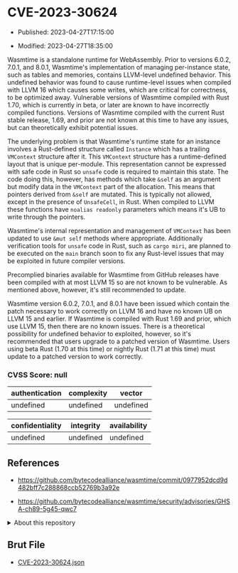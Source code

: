 # CVE-2023-30624

- Published: 2023-04-27T17:15:00

- Modified: 2023-04-27T18:35:00

Wasmtime is a standalone runtime for WebAssembly. Prior to versions 6.0.2, 7.0.1, and 8.0.1, Wasmtime's implementation of managing per-instance state, such as tables and memories, contains LLVM-level undefined behavior. This undefined behavior was found to cause runtime-level issues when compiled with LLVM 16 which causes some writes, which are critical for correctness, to be optimized away. Vulnerable versions of Wasmtime compiled with Rust 1.70, which is currently in beta, or later are known to have incorrectly compiled functions. Versions of Wasmtime compiled with the current Rust stable release, 1.69, and prior are not known at this time to have any issues, but can theoretically exhibit potential issues.

The underlying problem is that Wasmtime's runtime state for an instance involves a Rust-defined structure called `Instance` which has a trailing `VMContext` structure after it. This `VMContext` structure has a runtime-defined layout that is unique per-module. This representation cannot be expressed with safe code in Rust so `unsafe` code is required to maintain this state. The code doing this, however, has methods which take `&self` as an argument but modify data in the `VMContext` part of the allocation. This means that pointers derived from `&self` are mutated. This is typically not allowed, except in the presence of `UnsafeCell`, in Rust. When compiled to LLVM these functions have `noalias readonly` parameters which means it's UB to write through the pointers.

Wasmtime's internal representation and management of `VMContext` has been updated to use `&mut self` methods where appropriate. Additionally verification tools for `unsafe` code in Rust, such as `cargo miri`, are planned to be executed on the `main` branch soon to fix any Rust-level issues that may be exploited in future compiler versions.

Precomplied binaries available for Wasmtime from GitHub releases have been compiled with at most LLVM 15 so are not known to be vulnerable. As mentioned above, however, it's still recommended to update.

Wasmtime version 6.0.2, 7.0.1, and 8.0.1 have been issued which contain the patch necessary to work correctly on LLVM 16 and have no known UB on LLVM 15 and earlier. If Wasmtime is compiled with Rust 1.69 and prior, which use LLVM 15, then there are no known issues. There is a theoretical possibility for undefined behavior to exploited, however, so it's recommended that users upgrade to a patched version of Wasmtime. Users using beta Rust (1.70 at this time) or nightly Rust (1.71 at this time) must update to a patched version to work correctly.

### CVSS Score: **null**

| authentication | complexity | vector |
| --- | --- | --- |
| undefined | undefined | undefined |

| confidentiality | integrity | availability |
| --- | --- | --- |
| undefined | undefined | undefined |

## References

* https://github.com/bytecodealliance/wasmtime/commit/0977952dcd9d482bff7c288868ccb52769b3a92e

* https://github.com/bytecodealliance/wasmtime/security/advisories/GHSA-ch89-5g45-qwc7

<details>
<summary>About this repository</summary> 

  This repository is part of the project [Live Hack CVE](https://github.com/Live-Hack-CVE). Main website can be found [www.live-hack.org](https://www.live-hack.org) 
  
  Made by [Sn0wAlice](https://github.com/Sn0wAlice) for the people that care about security and need to have a feed of the latest CVEs. Hope you enjoy it, don't forget to star the repo and follow me on [Twitter](https://twitter.com/Sn0wAlice) and [Github](https://github.com/Sn0wAlice). And that is my [personnal website](https://www.alice-snow.me/)

  - [Home Page](https://github.com/Live-Hack-CVE)
  - [Framework](https://github.com/Live-Hack-CVE/cve-framework)
  - [CVE database](https://github.com/Live-Hack-CVE/full_database)
  - [Changelog](https://github.com/Live-Hack-CVE/Changelog)
</details>

## Brut File

* [CVE-2023-30624.json](https://raw.githubusercontent.com/Live-Hack-CVE/full_database/main/cves/2023/CVE-2023-30624.json)

